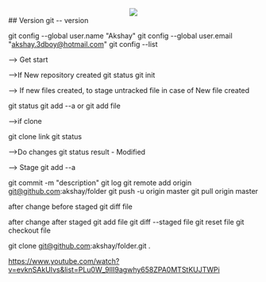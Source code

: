 <div align="center">
  <img src="https://git-scm.com/book/en/v2/images/lifecycle.png">
</div>
## Version
git -- version

git config --global user.name "Akshay"
git config --global user.email "akshay.3dboy@hotmail.com"
git config --list

--> Get start

-->If New repository created 
git status
git init

--> If new files created, to stage untracked file in case of New file created 

git status
git add --a
or
git add file

-->if clone

git clone link
git status


-->Do changes
git status
result - Modified

--> Stage
git add --a

git commit -m "description"
git log
git remote add origin git@github.com:akshay/folder
git push -u origin master
git pull origin master

after change before staged
git diff file

after change after staged
git add file
git diff --staged file
git reset file
git checkout file 

git clone git@github.com:akshay/folder.git .

https://www.youtube.com/watch?v=evknSAkUIvs&list=PLu0W_9lII9agwhy658ZPA0MTStKUJTWPi
 
